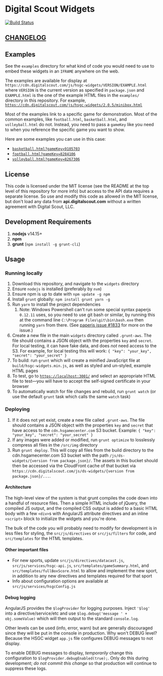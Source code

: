 # Digital Scout Widgets

[![Build Status](http://build.digitalscout.com/buildStatus/icon?job=GameCenterWidgetsBuild)](http://build.digitalscout.com/job/GameCenterWidgetsBuild)

## [CHANGELOG](https://github.com/playon/ds-hsgc-api-samples/blob/master/widgets/History.md)

## Examples

See the `examples` directory for what kind of code you would need to use to embed these widgets in an `IFRAME` anywhere on the web.

The examples are available for display at `https://cdn.digitalscout.com/js/hsgc-widgets/VERSION/EXAMPLE.html` where `VERSION` is the current version as specified in `package.json` and `EXAMPLE.html` is the one of the example HTML files in the `examples/` directory in this repository. For example, [`https://cdn.digitalscout.com/js/hsgc-widgets/2.0.5/minibox.html`](https://cdn.digitalscout.com/js/hsgc-widgets/2.0.5/minibox.html)

Most of the examples link to a specific game for demonstration. Most of the common examples, like `football.html`, `basketball.html`, and `volleyball.html` do not. Instead, you need to pass a `gameKey` like you need to when you reference the specific game you want to show.

Here are some examples you can use in this case:

* [`basketball.html?gameKey=9105703`](https://cdn.digitalscout.com/js/hsgc-widgets/2.0.5/basketball.html?gameKey=9105703)
* [`football.html?gameKey=8284106`](https://cdn.digitalscout.com/js/hsgc-widgets/2.0.5/football.html?gameKey=8284106)
* [`volleyball.html?gameKey=8267306`](https://cdn.digitalscout.com/js/hsgc-widgets/2.0.5/volleyball.html?gameKey=8267306)

## License

This code is licensed under the MIT license (see the README at the top level of this repository for more info) but access to the API data requires a separate license. So use and modify this code as allowed in the MIT license, but don't load any data from **api.digitalscout.com** without a written agreement with Digital Scout, LLC.

## Development Requirements

1. **nodejs** v14.15+
1. **npm**
1. **grunt** (`npm install -g grunt-cli`)

## Usage

### Running locally

1. Download this repository, and navigate to the `widgets` directory
1. Ensure `nodejs` is installed (preferably by `nvm`)
1. Ensure npm is up to date with `npm update -g npm`
1. Install `grunt` globally: `npm install grunt yarn -g`
1. Run `yarn` to install the project dependencies
   1. Note: Windows Powershell can't run some special syntax paperjs `0.12.11` uses, so you need to use git bash or similar, by running this at the command line `C:\Program Files\git\bin\bash.exe` then running `yarn` from there. (See [paperjs issue #1833](https://github.com/paperjs/paper.js/issues/1833) for more on the issue.)
1. Create a new file in the main `widgets` directory called `.grunt-aws`. The file should contains a JSON object with the properties `key` and `secret`. For local testing, it can have fake data, and does *not* need access to the S3. For example, for local testing this will work: `{ "key": "your_key", "secret": "your_secret" }`
1. To build: run `grunt` which will create a minified JavaScript file at `build/hsgc-widgets.min.js`, as well as styled and un-styled, example HTML pages
1. To test, go to [`https://localhost:3001/`](https://localhost:3001/) and select an appropriate HTML file to test—you will have to accept the self-signed certificate in your browser
1. To automatically watch for file changes and rebuild, run `grunt watch` (or use the default `grunt` task which calls the same `watch` task)

### Deploying

1. If it does not yet exist, create a new file called `.grunt-aws`. The file should contains a JSON object with the properties `key` and `secret` that have access to the `cdn.hsgamecenter.com` S3 bucket. Example: `{ "key": "your_key", "secret": "your_secret" }`
1. If any images were added or modified, run `grunt optimize` to losslessly compress all files in the `/src/img` directory
1. Run `grunt deploy`.  This will copy all files from the build directory to the cdn.hsgamecenter.com S3 bucket with the path `/js/ds-widgets/{version from package.json}/`. The assets in this bucket should then be accessed via the CloudFront cache of that bucket via `https://cdn.digitalscout.com/js/ds-widgets/{version from package.json}/...`.

#### Architecture

The high-level view of the system is that grunt compiles the code down into a handful of resource files. Then a simple HTML include of jQuery, the compiled JS output, and the compiled CSS output is added to a basic HTML body with a few `<div>`s with AngularJS attribute directives and an inline `<script>` block to initialize the widgets and you're done.

The bulk of the code you will probably need to modify for development is in less files for styling, the `src/js/directives` or `src/js/filters` for code, and `src/templates` for the HTML templates.

#### Other important files

* For new sports, update `src/js/directives/datacast.js`, `src/js/services/hsgc-api.js`, `src/templates/gameSummary.html`, and `src/templates/fullBoxScore.html` to allow and implement the new sport, in addition to any new directives and templates required for that sport
* Info about configuration options are available at `src/js/services/hsgcConfig.js`

#### Debug logging

AngularJS provides the `$logProvider` for logging purposes. Inject `'$log'` into a directive/service/etc and use `$log.debug('message ' + obj.someValue)` which will then output to the standard `console.log`.

Other levels can be used (info, error, warn) but are generally discouraged since they will be put in the console in production. Why won't DEBUG level? Because the HSGC widget `app.js` file configures DEBUG messages to not display.

To enable DEBUG messages to display, *temporarily* change this configuration to `$logProvider.debugEnabled(true);`. Only do this during development; *do not commit this change* so that production will continue to suppress these logs.
